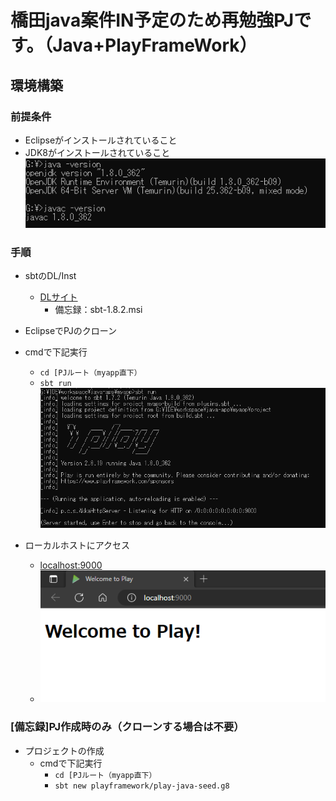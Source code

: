 # 橋田java案件IN予定のため再勉強PJです。（Java+PlayFrameWork）

## 環境構築

### 前提条件
- Eclipseがインストールされていること
- JDK8がインストールされていること
![javaの状態](img/java_status.png)

### 手順
- sbtのDL/Inst
  - [DLサイト](https://www.scala-sbt.org/download.html)
    - 備忘録：sbt-1.8.2.msi

- EclipseでPJのクローン

- cmdで下記実行
  - ``` cd [PJルート（myapp直下） ```
  - ``` sbt run ```
    ![sbtrun](img/serverup.png)

- ローカルホストにアクセス
  - [localhost:9000](http://localhost:9000)
  - ![localhost](img/localhost9000.png)

### [備忘録]PJ作成時のみ（クローンする場合は不要）
- プロジェクトの作成
  - cmdで下記実行
    - ``` cd [PJルート（myapp直下） ```
    - ``` sbt new playframework/play-java-seed.g8 ```

